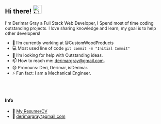 ## Hi there! <img src="https://user-images.githubusercontent.com/1303154/88677602-1635ba80-d120-11ea-84d8-d263ba5fc3c0.gif" width="28px" alt="hi">

I'm Derimar Gray a Full Stack Web Developer, I Spend most of time coding outstanding projects. I love sharing knowledge and learn, my goal is to help other developers!

<!-- TODO: Add last video link -->

- 🔭 I’m currently working at @CustomWoodProducts
- :computer: Most used line of code `git commit -m "Initial Commit"`
- 🤔 I’m looking for help with Outstanding ideas.
- 📫 How to reach me: derimargray@gmail.com.
- 😄 Pronouns: Deri, Derimar, isDerimar.
- ⚡ Fun fact: I am a Mechanical Engineer.

<br />
<br />

#### Info
- :paperclip: [My Resume/CV](https://drive.google.com/file/d/12PhdFbCRmfhgsZeYwLbz-fj4A_4WkNqq/view?usp=sharing)
- :email: derimargray@gmail.com
